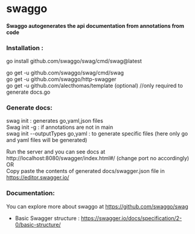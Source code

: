 # swaggo

#### Swaggo autogenerates the api documentation from annotations from code


### Installation : 
go install github.com/swaggo/swag/cmd/swag@latest </br>

go get -u github.com/swaggo/swag/cmd/swag </br>
go get -u github.com/swaggo/http-swagger </br>
go get -u github.com/alecthomas/template (optional) //only required to generate docs.go</br>

### Generate docs:
swag init : generates go,yaml,json files </br>
Swag init -g <filename> : if annotations are not in main </br>
swag init --outputTypes go,yaml : to generate specific files (here only go and yaml files will be generated) </br>


Run the server and you can see docs at http://localhost:8080/swagger/index.html#/ (change port no accordingly) </br>
OR </br>
Copy paste the contents of generated docs/swagger.json file in https://editor.swagger.io/ 


### Documentation:
You can explore more about swaggo at https://github.com/swaggo/swag 

- Basic Swagger structure : https://swagger.io/docs/specification/2-0/basic-structure/ 
